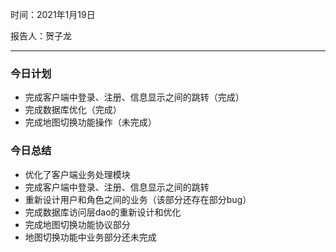 时间：2021年1月19日

报告人：贺子龙

---

### 今日计划

* 完成客户端中登录、注册、信息显示之间的跳转（完成）  
* 完成数据库优化（完成）
* 完成地图切换功能操作（未完成）

### 今日总结

* 优化了客户端业务处理模块
* 完成客户端中登录、注册、信息显示之间的跳转
* 重新设计用户和角色之间的业务（该部分还存在部分bug）  
* 完成数据库访问层dao的重新设计和优化  
* 完成地图切换功能协议部分
* 地图切换功能中业务部分还未完成